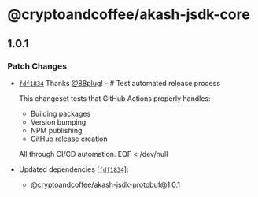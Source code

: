 # @cryptoandcoffee/akash-jsdk-core

## 1.0.1

### Patch Changes

- [`fdf1834`](https://github.com/cryptoandcoffee/akash-jsdk/commit/fdf1834f015305d05df7eb9764d6b2a96e2cf098) Thanks [@88plug](https://github.com/88plug)! - # Test automated release process

  This changeset tests that GitHub Actions properly handles:
  - Building packages
  - Version bumping
  - NPM publishing
  - GitHub release creation

  All through CI/CD automation.
  EOF < /dev/null

- Updated dependencies [[`fdf1834`](https://github.com/cryptoandcoffee/akash-jsdk/commit/fdf1834f015305d05df7eb9764d6b2a96e2cf098)]:
  - @cryptoandcoffee/akash-jsdk-protobuf@1.0.1
